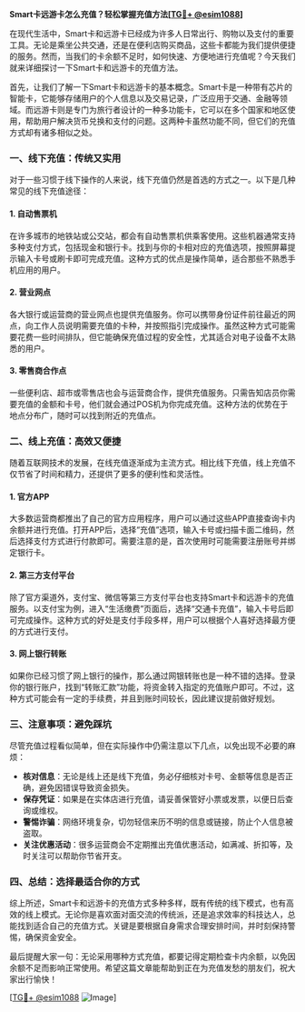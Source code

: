 **Smart卡远游卡怎么充值？轻松掌握充值方法[[TG💪+ @esim1088](https://t.me/s/esim1088)]**

在现代生活中，Smart卡和远游卡已经成为许多人日常出行、购物以及支付的重要工具。无论是乘坐公共交通，还是在便利店购买商品，这些卡都能为我们提供便捷的服务。然而，当我们的卡余额不足时，如何快速、方便地进行充值呢？今天我们就来详细探讨一下Smart卡和远游卡的充值方法。

首先，让我们了解一下Smart卡和远游卡的基本概念。Smart卡是一种带有芯片的智能卡，它能够存储用户的个人信息以及交易记录，广泛应用于交通、金融等领域。而远游卡则是专门为旅行者设计的一种多功能卡，它可以在多个国家和地区使用，帮助用户解决货币兑换和支付的问题。这两种卡虽然功能不同，但它们的充值方式却有诸多相似之处。

### **一、线下充值：传统又实用**

对于一些习惯于线下操作的人来说，线下充值仍然是首选的方式之一。以下是几种常见的线下充值途径：

#### **1. 自动售票机**
在许多城市的地铁站或公交站，都会有自动售票机供乘客使用。这些机器通常支持多种支付方式，包括现金和银行卡。找到与你的卡相对应的充值选项，按照屏幕提示输入卡号或刷卡即可完成充值。这种方式的优点是操作简单，适合那些不熟悉手机应用的用户。

#### **2. 营业网点**
各大银行或运营商的营业网点也提供充值服务。你可以携带身份证件前往最近的网点，向工作人员说明需要充值的卡种，并按照指引完成操作。虽然这种方式可能需要花费一些时间排队，但它能确保充值过程的安全性，尤其适合对电子设备不太熟悉的用户。

#### **3. 零售商合作点**
一些便利店、超市或零售店也会与运营商合作，提供充值服务。只需告知店员你需要充值的金额和卡号，他们就会通过POS机为你完成充值。这种方法的优势在于地点分布广，随时可以找到附近的充值点。

### **二、线上充值：高效又便捷**

随着互联网技术的发展，在线充值逐渐成为主流方式。相比线下充值，线上充值不仅节省了时间和精力，还提供了更多的便利性和灵活性。

#### **1. 官方APP**
大多数运营商都推出了自己的官方应用程序，用户可以通过这些APP直接查询卡内余额并进行充值。打开APP后，选择“充值”选项，输入卡号或扫描卡面二维码，然后选择支付方式进行付款即可。需要注意的是，首次使用时可能需要注册账号并绑定银行卡。

#### **2. 第三方支付平台**
除了官方渠道外，支付宝、微信等第三方支付平台也支持Smart卡和远游卡的充值服务。以支付宝为例，进入“生活缴费”页面后，选择“交通卡充值”，输入卡号后即可完成操作。这种方式的好处是支付手段多样，用户可以根据个人喜好选择最方便的方式进行支付。

#### **3. 网上银行转账**
如果你已经习惯了网上银行的操作，那么通过网银转账也是一种不错的选择。登录你的银行账户，找到“转账汇款”功能，将资金转入指定的充值账户即可。不过，这种方式可能会有一定的手续费，并且到账时间较长，因此建议提前做好规划。

### **三、注意事项：避免踩坑**

尽管充值过程看似简单，但在实际操作中仍需注意以下几点，以免出现不必要的麻烦：

- **核对信息**：无论是线上还是线下充值，务必仔细核对卡号、金额等信息是否正确，避免因错误导致资金损失。
- **保存凭证**：如果是在实体店进行充值，请妥善保管好小票或发票，以便日后查询或维权。
- **警惕诈骗**：网络环境复杂，切勿轻信来历不明的信息或链接，防止个人信息被盗取。
- **关注优惠活动**：很多运营商会不定期推出充值优惠活动，如满减、折扣等，及时关注可以帮助你节省开支。

### **四、总结：选择最适合你的方式**

综上所述，Smart卡和远游卡的充值方式多种多样，既有传统的线下模式，也有高效的线上模式。无论你是喜欢面对面交流的传统派，还是追求效率的科技达人，总能找到适合自己的充值方式。关键是要根据自身需求合理安排时间，并时刻保持警惕，确保资金安全。

最后提醒大家一句：无论采用哪种方式充值，都要记得定期检查卡内余额，以免因余额不足而影响正常使用。希望这篇文章能帮助到正在为充值发愁的朋友们，祝大家出行愉快！

[[TG💪+ @esim1088](https://t.me/s/esim1088) ![Image](https://i.postimg.cc/4NQfJmqS/Snipaste-2025-05-13-00-14-12.png)]